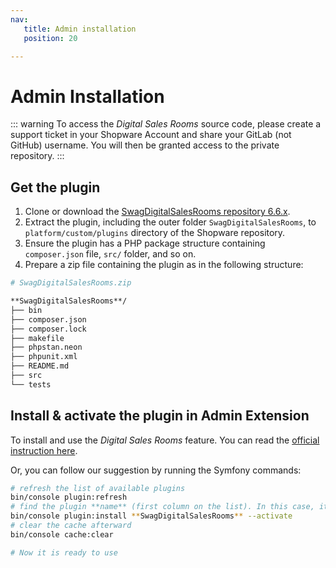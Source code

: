 ```yaml
---
nav:
   title: Admin installation
   position: 20

---
```


# Admin Installation

::: warning
To access the *Digital Sales Rooms* source code, please create a support ticket in your Shopware Account and share your GitLab (not GitHub) username. You will then be granted access to the private repository.
:::

## Get the plugin

1. Clone or download the [SwagDigitalSalesRooms repository 6.6.x](https://gitlab.com/shopware/shopware/shopware-6/services/swagdigitalsalesrooms/-/tree/6.6.x).
2. Extract the plugin, including the outer folder `SwagDigitalSalesRooms`, to `platform/custom/plugins` directory of the Shopware repository.
3. Ensure the plugin has a PHP package structure containing `composer.json` file, `src/` folder, and so on.
4. Prepare a zip file containing the plugin as in the following structure:

```bash
# SwagDigitalSalesRooms.zip

**SwagDigitalSalesRooms**/
├── bin
├── composer.json
├── composer.lock
├── makefile
├── phpstan.neon
├── phpunit.xml
├── README.md
├── src
└── tests
```

## Install & activate the plugin in Admin Extension

To install and use the *Digital Sales Rooms* feature. You can read the [official instruction here](https://developer.shopware.com/docs/guides/plugins/plugins/plugin-base-guide.html#install-your-plugin).

Or, you can follow our suggestion by running the Symfony commands:

```bash
# refresh the list of available plugins
bin/console plugin:refresh
# find the plugin **name** (first column on the list). In this case, it is "**SwagDigitalSalesRooms"**
bin/console plugin:install **SwagDigitalSalesRooms** --activate
# clear the cache afterward
bin/console cache:clear

# Now it is ready to use
```
